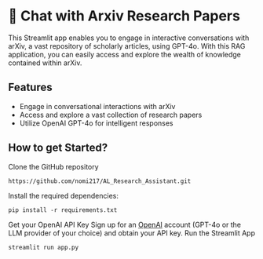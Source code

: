 # 🔎 Chat with Arxiv Research Papers
This Streamlit app enables you to engage in interactive conversations with arXiv, a vast repository of scholarly articles, using GPT-4o. With this RAG application, you can easily access and explore the wealth of knowledge contained within arXiv.

## Features
- Engage in conversational interactions with arXiv
- Access and explore a vast collection of research papers
- Utilize OpenAI GPT-4o for intelligent responses
## How to get Started?
Clone the GitHub repository
```
https://github.com/nomi217/AL_Research_Assistant.git
```
Install the required dependencies:
```
pip install -r requirements.txt
```
Get your OpenAI API Key
Sign up for an [OpenAI](https://platform.openai.com/api-keys) account (GPT-4o or the LLM provider of your choice) and obtain your API key.
Run the Streamlit App
```
streamlit run app.py
```
